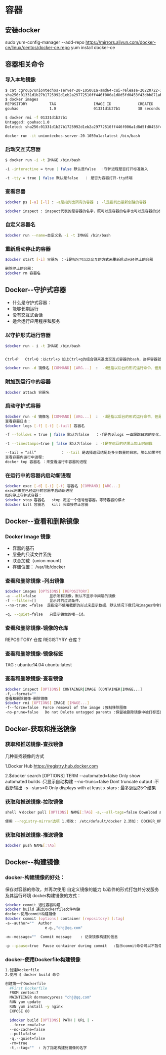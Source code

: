 # 容器

## 安装docker
sudo yum-config-manager --add-repo https://mirrors.aliyun.com/docker-ce/linux/centos/docker-ce.repo
yum install docker-ce

## 容器相关命令
### 导入本地镜像
```sh
$ cat cgroup/uniontechos-server-20-1050u1a-amd64-cui-release-20220722-1700.img.tar | docker import - gouhao:1.0
sha256:01331d1b27b1725992d1eb2a29772510ff446f006a1d8d5fd0453f43dbb871ab
$ docker images
REPOSITORY          TAG                 IMAGE ID            CREATED             SIZE
gouhao              1.0                 01331d1b27b1        38 seconds ago      317MB

$ docker rmi -f 01331d1b27b1
Untagged: gouhao:1.0
Deleted: sha256:01331d1b27b1725992d1eb2a29772510ff446f006a1d8d5fd0453f43dbb871ab

docker run -it uniontechos-server-20-1050u1a:latest /bin/bash

```
### 启动交互式容器
```sh	
$ docker run -i -t IMAGE /bin/bash

-i -interactive = true | false 默认是false  ：守护进程是否打开标准输入

-t -tty = true | false 默认是false   ： 是否为容器打开-tty终端
```
### 查看容器
```sh
$docker ps [-a] [-l] : -a是指列出所有的容器 ； -l是指列出最新创建的容器

$docker inspect : inspect代表的是容器的名字，既可以是容器的名字也可以是容器的id
```

### 自定义容器名
```sh
$docker run --name=自定义名 -i -t IMAGE /bin/bash
```

### 重新启动停止的容器
```sh
$docker start [-i] 容器名 ：-i是指它可以以交互的方式来重新启动已经停止的容器

删除停止的容器：
$docker rm 容器名
```

## Docker--守护式容器
* 什么是守护式容器：
* 能够长期运行
* 没有交互式会话
* 适合运行应用程序和服务

### 以守护形式运行容器
```sh
$docker run - i -t IMAGE /bin/bash


Ctrl+P   Ctrl+Q :以ctrl+p 加上Ctrl+q的组合键来退出交互式容器的bash，这样容器就会在后台运行

$docker run -d 镜像名 [COMMAND] [ARG...]  :  -d是指以后台的形式运行命令，但是在命令结束后，容器依旧会停止
```

### 附加到运行中的容器
```sh
$docker attach 容器名
```

### 启动守护式容器
```sh
$docker run -d 镜像名 [COMMAND] [ARG...]  :  -d是指以后台的形式运行命令，但是在命令结束后，容器依旧会停止
查看容器日志：
$docker logs [-f] [-t] [-tail] 容器名

-f --follows = true | false 默认为false   ：-f是告诉logs 一直跟踪日志的变化，并返回结果

-t --timestamps=true | false 默认为false  : -t是在返回的结果上加上时间戳

--tail = “all”           ： --tail 是选择返回结尾处多少数量的日志，那么如果不指定，logs返回所有的日志
查看容器内运行中进程:
docker top 容器名 ：来查看运行中容器的进程
```

### 在运行中的容器内启动新进程
```sh
$docker exec [-d] [-i] [-t] 容器名 [COMMAND] [ARG...] 
exec用来在已经运行的容器中启动新进程
如何停止守护式容器：
$docker stop 容器名   stop 发送一个信号给容器，等待容器的停止
$docker kill 容器名   kill 会直接停止容器
```

## Docker--查看和删除镜像
### Docker Image 镜像
* 容器的基石
* 层叠的只读文件系统
* 联合加载（union mount）
* 存储位置： /var/lib/docker

### 查看和删除镜像 -列出镜像
```sh
$docker images [OPTSIONS] [REPOSITORY]
-a --all=false      显示所有镜像，默认不显示中间层的镜像
-f --filter=[]      显示时的过滤条件，
--no-trunc =false  是指定不使用截断的形式来显示数据，默认情况下我们用images命令查到的列表是会截断镜像的唯一id的。

-q, --quiet=false   只显示镜像的唯一id。
```

### 查看和删除镜像-镜像的仓库
REPOSITORY 仓库
REGISTYRY  仓库？
### 查看和删除镜像-镜像标签
TAG : ubuntu:14.04
ubuntu:latest

### 查看和删除镜像-查看镜像
```sh
$docker inspect [OPTIONS] CONTAINER|IMAGE [CONTAINER|IMAGE...]
-f,--format=""
查看和删除镜像-删除镜像
$docker rmi [OPTIONS] IMAGE [IMAGE...]
-f--force=false  Force removal of the image :强制移除图像
-no-prune=false   Do not Delete untagged parents :保留被删除镜像中被打标签的父镜像
```

## Docker-获取和推送镜像
### 获取和推送镜像-查找镜像

几种查找镜像的方式

1.Docker Hub
https://registry.hub.docker.com

2.$docker search [OPTIONS] TERM
--automated=false Only show automated builds :只显示自动构建
--no-trunc=false Dont truncate output  :不截断输出
-s--stars=0 Only displays with at least x stars  :
最多返回25个结果
### 获取和推送镜像-拉取镜像
```sh
shell ￥docker pull [OPTIONS] NAME[:TAG] -a,--all-tags=false Download all tagged images in the repository :下载存储库中所有标记的图像

使用 --registry-mirror选项 1.修改： /etc/default/docker 2.添加： DOCKER_OPTS=“ --registry-mirror=http://MIRROR-ADDR” https://www.daocloud.io ```
```
### 获取和推送镜像-推送镜像
```sh
$docker push NAME[:TAG]
```

## Docker--构建镜像
### docker-构建镜像的好处：
保存对容器的修改，并再次使用
自定义镜像的能力
以软件的形式打包并分发服务及其运行环境
docker构建镜像的方式：
```sh
$docker commit 通过容器构建
$docker build 通过Dockerfile文件构建
docker-使用commit构建镜像
$docker commit [options] container [repository] [:tag]
-a--author=""  Author   
                  e.g.,"chj@qq.com"

-m--message=""  Commit message    : 记录镜像构建的信息

-p --pause=true  Pause container during commit   :指示commit命令可以不暂停正在执行的命令
```

### docker-使用Dockerfile构建镜像
```sh
1.创建Dockerfile
2.使用 $ docker build 命令

创建第一个Dockerfile
  #First Dockerfile
  FROM centos:7
  MAINTEINER dormancypress "chj@qq.com"
  RUN yum update
  RUN yum install -y nginx
  EXPOSE 80

  $docker build [OPTIONS] PATH | URL | -
  --force-rm=false
  --no-cache=false
  --pull=false
  -q,--quiet=false
  -rm=true
  -t,--tag=""  : 为了指定构建处镜像的名字
```